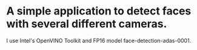 # A simple application to detect faces with several different cameras.

I use Intel's OpenVINO Toolkit and FP16 model face-detection-adas-0001.
